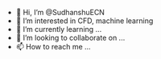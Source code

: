 - 👋 Hi, I’m @SudhanshuECN
- 👀 I’m interested in CFD, machine learning 
- 🌱 I’m currently learning ...
- 💞️ I’m looking to collaborate on ...
- 📫 How to reach me ...

<!---
SudhanshuECN/SudhanshuECN is a ✨ special ✨ repository because its `README.md` (this file) appears on your GitHub profile.
You can click the Preview link to take a look at your changes.
--->
